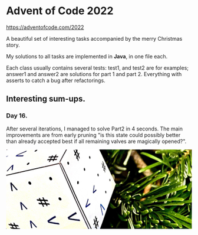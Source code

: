 

# Advent of Code 2022

https://adventofcode.com/2022

A beautiful set of interesting tasks accompanied by the merry Christmas story.

My solutions to all tasks are implemented in **Java**, in one file each.

Each class usually contains several tests: test1, and test2 are for examples; answer1 and answer2 are solutions for part 1 and part 2. Everything with asserts to catch a bug after refactorings.

## Interesting sum-ups.

### Day 16.
After several iterations, I managed to solve Part2 in 4 seconds. The main improvements are from early pruning "is this state could possibly better than already accepted best if all remaining valves are magically opened?".


<img src="aoc2022.22.jpeg" width="850" alt=""/>

